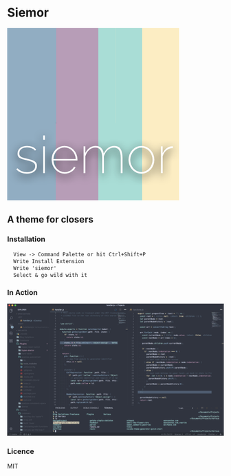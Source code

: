 # Siemor

![screenshot](assets/icon.png)

## A theme for closers

### Installation

```
  View -> Command Palette or hit Ctrl+Shift+P
  Write Install Extension
  Write 'siemor'
  Select & go wild with it
```

### In Action

![screenshot](assets/screen.png)

### Licence

MIT

